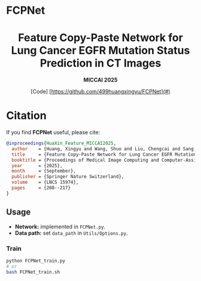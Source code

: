 # FCPNet
<div align="center">

# Feature Copy-Paste Network for Lung Cancer EGFR Mutation Status Prediction in CT Images  
**MICCAI 2025**

[Code]  [https://github.com/499huangxingyu/FCPNet](#)
</div>

# Citation
If you find **FCPNet** useful, please cite:

```bibtex
@inproceedings{HuaXin_Feature_MICCAI2025,
  author    = {Huang, Xingyu and Wang, Shuo and Liu, Chengcai and Sang, Haolin and Wu, Yi and Tian, Jie},
  title     = {Feature Copy-Paste Network for Lung Cancer EGFR Mutation Status Prediction in CT Images},
  booktitle = {Proceedings of Medical Image Computing and Computer-Assisted Intervention (MICCAI)},
  year      = {2025},
  month     = {September},
  publisher = {Springer Nature Switzerland},
  volume    = {LNCS 15974},
  pages     = {208--217}
}
```
## Usage

- **Network:** implemented in `FCPNet.py`.
- **Data path:** set `data_path` in `Utils/Options.py`.

### Train
```bash
python FCPNet_train.py
# or
bash FCPNet_train.sh
